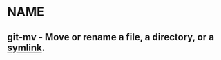 # **NAME**

## git-mv - Move or rename a file, a directory, or a [symlink](http://google.com/en.wikipedia.org/wiki/Symbolic_link).